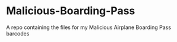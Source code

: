 # Malicious-Boarding-Pass
A repo containing the files for my Malicious Airplane Boarding Pass barcodes
